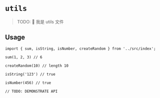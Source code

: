 # `utils`

> TODO: 🎸 我是 utils 文件

## Usage

```
import { sum, isString, isNumber, createRandom } from '../src/index';

sum(1, 2, 3) // 6

createRandom(10) // length 10

isString('123') // true

isNumber(456) // true

// TODO: DEMONSTRATE API
```
